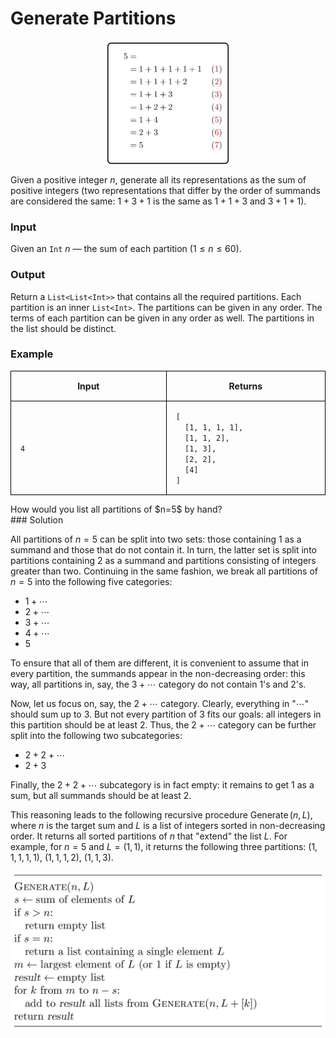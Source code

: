 <style>
.samples th, .samples td {
    border: 1px solid black;
    border-collapse: collapse;
    padding: 15px;
    width: 300px;
    /*max-width: 100%;*/
    /*text-align: center;*/
    /*alignment: center;*/
}

.sample th, .sample td {
    border: 1px solid black;
    padding: 15px;
    width: 300px;
    /*max-width: 100%;*/
    /*text-align: center;*/
    /*alignment: center;*/
}

.sample td {
    border-top: none;
    border-bottom: none;
}

.sample table {
    border-collapse: collapse;
    border: 1px solid black;
}

.logo {
    display: flex;
    justify-content: center;
}

.logo img {
    width: 200px;
    align: center;
}

.code span {
    line-height: 22px;
}
</style>

# Generate Partitions

<div class="logo">
    <img src="../../images/partitions_logo.png">
</div>

Given a positive integer $n$, generate all its representations as
the sum of positive integers (two representations that differ by the
order of summands are considered the same:
$1+3+1$ is the same as $1+1+3$ and $3+1+1$).

### Input

Given an `Int` $n$ — the sum of each partition ($1 \le n \le 60$).

### Output

Return a `List<List<Int>>` that contains all the required partitions.
Each partition is an inner `List<Int>`.
The partitions can be given in any order.
The terms of each partition can be given in any order as well.
The partitions in the list should be distinct.

### Example

<div class="samples">

| Input | Returns                                                                                                  |
|-------|----------------------------------------------------------------------------------------------------------|
| `4`   | `[` <br/> `  [1, 1, 1, 1],`<br/> `  [1, 1, 2],`<br/> `  [1, 3],` <br/> `  [2, 2],`<br/>`  [4]` <br/> `]` |

</div>

<div class="hint">
How would you list all partitions of $n=5$ by hand?
</div>

<div class="hint">
### Solution

All partitions of $n=5$ can be split into two sets: those containing 1 as
a summand and those that do not contain it. In turn, the latter set is split
into partitions containing 2 as a summand and partitions consisting of
integers greater than two. Continuing in the same fashion, we break all
partitions of $n=5$ into the following five categories:

* $1+\dotsb$
* $2+\dotsb$
* $3+\dotsb$
* $4+\dotsb$
* $5$

To ensure that all of them are different, it is convenient to assume
that in every partition, the summands appear in the non-decreasing
order: this way, all partitions in, say, the $3+\dotsb$ category do not contain 1's
and 2's.

Now, let us focus on, say, the $2+\dotsb$ category. Clearly,
everything in "$\dotsb$" should sum up to 3. But not every partition of 3
fits our goals: all integers in this partition should be at least 2. Thus,
the $2+\dotsb$ category can be further split into the following two
subcategories:

* $2+2+\dotsb$
* $2+3$

Finally, the $2+2+\dotsb$ subcategory is in fact empty: it remains to get
$1$ as a sum, but all summands should be at least 2.

This reasoning leads to the following recursive procedure
$\operatorname{Generate}(n, L)$, where
$n$ is the target sum and $L$ is a list of integers sorted in non-decreasing
order. It returns all sorted partitions of $n$ that "extend" the
list $L$. For example, for $n=5$ and $L=(1, 1)$, it returns the following
three partitions: $(1,1,1,1,1)$, $(1,1,1,2)$, $(1,1,3)$.

<img src="../../images/partitions.png">

</div>
